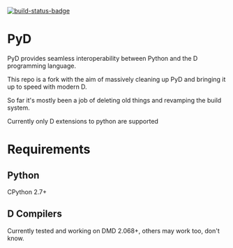 [![build-status-badge]][build-status]

# PyD

PyD provides seamless interoperability between Python and the D programming language.

This repo is a fork with the aim of massively cleaning up PyD and bringing it up to
speed with modern D.

So far it's mostly been a job of deleting old things and revamping the build system.

Currently only D extensions to python are supported

# Requirements

## Python

CPython 2.7+

## D Compilers

Currently tested and working on DMD 2.068+, others may work too, don't know.


[build-status-badge]: https://travis-ci.org/John-Colvin/pyd.svg?branch=master
[build-status]: https://travis-ci.org/John-Colvin/pyd
